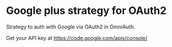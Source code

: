 # Google plus strategy for OAuth2

Strategy to auth with Google via OAuth2 in OmniAuth.

Get your API key at https://code.google.com/apis/console/

